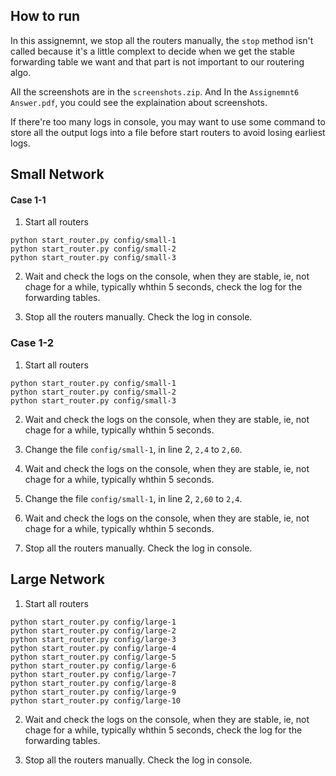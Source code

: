 ## How to run

In this assignemnt, we stop all the routers manually, the ```stop``` method isn't called because it's a little complext to decide when we get the stable forwarding table we want and that part is not important to our routering algo.

All the screenshots are in the ```screenshots.zip```. And In the ```Assignemnt6 Answer.pdf```, you could see the explaination about screenshots.

If there're too many logs in console, you may want to use some command to store all the output logs into a file before start routers to avoid losing earliest logs.

## Small Network

#### Case 1-1

1. Start all routers
```
python start_router.py config/small-1
python start_router.py config/small-2
python start_router.py config/small-3
```

2. Wait and check the logs on the console, when they are stable, ie, not chage for a while, typically whthin 5 seconds, check the log for the forwarding tables.

3. Stop all the routers manually. Check the log in console.

### Case 1-2

1. Start all routers
```
python start_router.py config/small-1
python start_router.py config/small-2
python start_router.py config/small-3
```

2. Wait and check the logs on the console, when they are stable, ie, not chage for a while, typically whthin 5 seconds.

3. Change the file ```config/small-1```, in line 2, ```2,4``` to ```2,60```. 

4. Wait and check the logs on the console, when they are stable, ie, not chage for a while, typically whthin 5 seconds.

5. Change the file ```config/small-1```, in line 2, ```2,60``` to ```2,4```. 

6. Wait and check the logs on the console, when they are stable, ie, not chage for a while, typically whthin 5 seconds.

7. Stop all the routers manually. Check the log in console.

## Large Network

1. Start all routers
```
python start_router.py config/large-1
python start_router.py config/large-2
python start_router.py config/large-3
python start_router.py config/large-4
python start_router.py config/large-5
python start_router.py config/large-6
python start_router.py config/large-7
python start_router.py config/large-8
python start_router.py config/large-9
python start_router.py config/large-10
```

2. Wait and check the logs on the console, when they are stable, ie, not chage for a while, typically whthin 5 seconds, check the log for the forwarding tables.

3. Stop all the routers manually. Check the log in console.